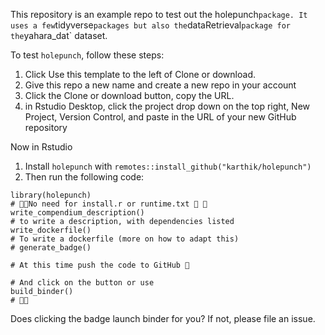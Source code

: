 This repository is an example repo to test out the holepunch` package. It uses a few `tidyverse` packages but also the `dataRetrieval` package for the `yahara_dat` dataset.

To test `holepunch`, follow these steps:

1. Click Use this template to the left of Clone or download.
2. Give this repo a new name and create a new repo in your account
3. Click the Clone or download button, copy the URL.
4. in Rstudio Desktop, click the project drop down on the top right, New Project, Version Control, and paste in the URL of your new GitHub repository

Now in Rstudio

1. Install `holepunch` with `remotes::install_github("karthik/holepunch")`
2. Then run the following code:

```
library(holepunch)
# 🚫🚨No need for install.r or runtime.txt 🚨 🚫
write_compendium_description()
# to write a description, with dependencies listed 
write_dockerfile() 
# To write a dockerfile (more on how to adapt this)
# generate_badge()

# At this time push the code to GitHub 🙌

# And click on the button or use
build_binder()
# 🤞🚀
```

Does clicking the badge launch binder for you? If not, please file an issue.